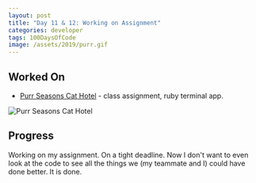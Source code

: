 ```yaml
---
layout: post
title: "Day 11 & 12: Working on Assignment"
categories: developer
tags: 100DaysOfCode
image: /assets/2019/purr.gif
---
```

## Worked On

- [Purr Seasons Cat Hotel](https://github.com/BlueCodeThree/Purr-Seasons-Cat-Hotel) - class assignment, ruby terminal app.

![Purr Seasons Cat Hotel](/assets/2019/purr.gif)

## Progress

Working on my assignment. On a tight deadline. Now I don't want to even look at the code to see all the things we (my teammate and I) could have done better. It is done.
